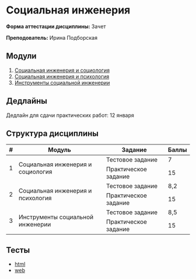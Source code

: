 # Социальная инженерия

**Форма аттестации дисциплины:** Зачет

**Преподователь:** Ирина Подборская

## Модули

1. [Социальная инженерия и социология](./01_Социальная_инженерия_социология.md)
1. [Социальная инженерия и психология](./02_Социальная_инженерия_психология.md)
1. [Инструменты социальной инженерии](./03_Инструменты_социальной_инженерии.md)

## Дедлайны

Дедлайн для сдачи практических работ: 12 января

## Структура дисциплины

<table>
    <thead>
            <tr>
                <th>#</th>
                <th>Модуль</th>
                <th>Задание</th>
                <th>Баллы</th>
            </tr>
    </thead>
    <tbody>
        <tr>
            <td rowspan="2">1</td>
            <td rowspan="2">Социальная инженерия и социология</td>
            <td>Тестовое задание</td>
            <td>7</td>
        </tr>
        <tr>
            <td>Практическое задание</td>
            <td>15</td>
        </tr>
        <tr>
            <td rowspan="2">2</td>
            <td rowspan="2">Социальная инженерия и психология</td>
            <td>Тестовое задание</td>
            <td>8,2</td>
        </tr>
        <tr>
            <td>Практическое задание</td>
            <td>15</td>
        </tr>
        <tr>
            <td rowspan="2">3</td>
            <td rowspan="2">Инструменты социальной инженерии</td>
            <td>Тестовое задание</td>
            <td>8,5</td>
        </tr>
        <tr>
            <td>Практическое задание</td>
            <td>15</td>
        </tr>
    </tbody>
</table>

## Тесты

- [html](./questions.html)
- [web](https://htmlpreview.github.io/?https://github.com/IKarasev/Study/blob/main/soc_engi/questions.html)
